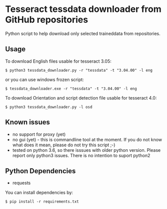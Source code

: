 # Tesseract tessdata downloader from GitHub repositories

Python script to help download only selected traineddata from repositories.

## Usage

To download English files usable for tesseract 3.05:
```
$ python3 tessdata_downloader.py -r "tessdata" -t "3.04.00" -l eng
```
or you can use windows frozen script:
```
$ tessdata_downloader.exe -r "tessdata" -t "3.04.00" -l eng
```

To download Orientation and script detection file usable for tesseract 4.0:
```
$ python3 tessdata_downloader.py -l osd
```

## Known issues
- no support for proxy (yet)
- no gui (yet) - this is commandline tool at the moment. If you do not know what does it mean, please do not try this script ;-)
- tested on python 3.6, so there isssues with older python version. Please report only python3 issues. There is no intention to suport python2

## Python Dependencies
* requests

You can install dependencies by:
```
$ pip install -r requirements.txt
```
